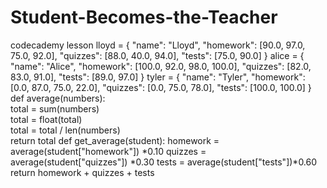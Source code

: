 # Student-Becomes-the-Teacher
codecademy lesson
lloyd = {
    "name": "Lloyd",
    "homework": [90.0, 97.0, 75.0, 92.0],
    "quizzes": [88.0, 40.0, 94.0],
    "tests": [75.0, 90.0]
}
alice = {
    "name": "Alice",
    "homework": [100.0, 92.0, 98.0, 100.0],
    "quizzes": [82.0, 83.0, 91.0],
    "tests": [89.0, 97.0]
}
tyler = {
    "name": "Tyler",
    "homework": [0.0, 87.0, 75.0, 22.0],
    "quizzes": [0.0, 75.0, 78.0],
    "tests": [100.0, 100.0]
} 
def average(numbers):            
    total = sum(numbers)                                
    total = float(total)             
    total = total / len(numbers)    
    return total
def get_average(student):
    homework = average(student["homework"]) *0.10
    quizzes = average(student["quizzes"]) *0.30
    tests = average(student["tests"])*0.60
    return homework + quizzes + tests
